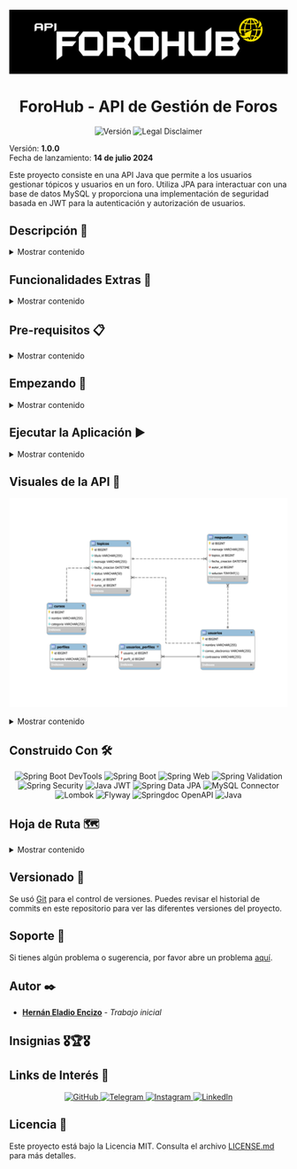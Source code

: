 ![Logo](assets/banner.png)

<h1 align="center">ForoHub - API de Gestión de Foros</h1>

<p align="center">
  <img src="https://img.shields.io/badge/Versi%C3%B3n-1.0--SNAPSHOT-blue?style=for-the-badge" alt="Versión">
  <img src="https://img.shields.io/badge/License-MIT-succes?style=for-the-badge&logoColor=white&color=blue" alt="Legal Disclaimer">
</p>

Versión: **1.0.0**  
Fecha de lanzamiento: **14 de julio 2024**

Este proyecto consiste en una API Java que permite a los usuarios gestionar tópicos y usuarios en un foro. Utiliza JPA
para interactuar con una base de datos MySQL y proporciona una implementación de seguridad basada en JWT para la
autenticación y autorización de usuarios.

## Descripción 📝

<details>
  <summary>Mostrar contenido</summary>

ForoHub es una API robusta y segura para la gestión de foros, construida siguiendo buenas prácticas y utilizando un
conjunto de tecnologías modernas. Permite crear, actualizar, eliminar y visualizar tópicos, así como gestionar usuarios
en el foro.

### Desafío y Contexto

Un foro es un espacio donde todos los participantes de una plataforma pueden plantear sus preguntas sobre determinados
tópicos, para sacar sus dudas sobre los cursos y proyectos en los que participan. Este espacio mágico plantea ser un
lugar lleno de mucho aprendizaje y colaboración entre estudiantes, profesores y moderadores.  
Nuestro desafío, llamado ForoHub, busca replicar este proceso a nivel de back end, creando una API REST usando Spring.  
La API se centrará específicamente en los tópicos, y debe permitir a los usuarios:

- Crear un nuevo tópico;
- Mostrar todos los tópicos creados;
- Mostrar un tópico específico;
- Actualizar un tópico;
- Eliminar un tópico.

En resumen, nuestro objetivo con este challenge es implementar una API REST con las siguientes funcionalidades:

- API con rutas implementadas siguiendo las mejores prácticas del modelo REST;
- Validaciones realizadas según las reglas de negocio;
- Implementación de una base de datos relacional para la persistencia de la información;
- Servicio de autenticación/autorización para restringir el acceso a la información.

</details>

## Funcionalidades Extras 🚀

<details>
  <summary>Mostrar contenido</summary>

- Gestión de Usuarios: Creación, actualización y eliminación de usuarios.
- Documentación de API: Integración de SpringDoc OpenAPI para documentar la API.

</details>

## Pre-requisitos 📋

<details>
  <summary>Mostrar contenido</summary>

Para ejecutar esta aplicación, necesitarás tener instalado Java y MySQL en tu sistema operativo. Además, asegúrate de
crear la base de datos y tener acceso a Internet para descargar dependencias si es necesario.
</details>

## Empezando 🏁

<details>
  <summary>Mostrar contenido</summary>

Para obtener una copia de este proyecto, simplemente clona este repositorio utilizando Git en tu terminal:

```bash
git clone https://github.com/Hernanencizo360/foroHub.git
```

También puedes descargar el proyecto en formato ZIP haciendo clic en el botón "Code" en la parte superior de esta página
y seleccionando "Download ZIP".

Una vez que tengas el proyecto en tu máquina local, puedes descomprimir y abrir el archivo en tu entorno de desarrollo
integrado (IDE) preferido.
Si estás utilizando IntelliJ IDEA, sigue estos pasos:

1. Abre IntelliJ IDEA.
2. Selecciona "File" en la barra de menú.
3. Haz clic en "Open" y navega hasta la ubicación donde descargaste el proyecto.
4. Si descargaste el proyecto en formato ZIP, descomprímelo primero. Puedes hacer esto haciendo clic derecho en el
   archivo ZIP y seleccionando la opción para extraer o descomprimir el archivo. Asegúrate de descomprimirlo en una
   ubicación fácilmente accesible en tu computadora.
5. Selecciona el directorio del proyecto descomprimido y haz clic en "Open".
6. Una vez que se haya cargado el proyecto en IntelliJ IDEA, podrás explorar el código fuente, ejecutar la aplicación,
   además realizar cualquier modificación que desees.

Si estás utilizando otro IDE o sistema operativo, los pasos para abrir el proyecto pueden variar.
</details>

## Ejecutar la Aplicación ▶️

<details>
  <summary>Mostrar contenido</summary>

Para ejecutar la aplicación, sigue estos pasos:

1. Asegúrate de tener una base de datos MySQL corriendo y haber creado una base de datos llamada **forohub**.
2. De ser necesario configura tus credenciales de la base de datos, en el archivo application.properties del proyecto.
3. En IntelliJ IDEA, abre el panel de Maven y ejecuta el comando mvn spring-boot:run.

Una vez que la aplicación esté corriendo, puedes acceder a la documentación de la API en:

- [Documentación JSON](http://localhost:8080/v3/api-docs)
- [Swagger UI](http://localhost:8080/swagger-ui/index.html)

También puedes probar la API usando herramientas como [Insomnia](https://insomnia.rest/)
o [Postman](https://www.postman.com/).

### Credenciales de autenticación por defecto - Login

- "correoElectronico": admin@example.com
- "contrasena": contrasenaTemporal

</details>

## Visuales de la API 📸

![Diagrama ERR](assets/ERR-Diagram.svg)
<details>
  <summary>Mostrar contenido</summary>

![Demo1](assets/Demo_Foro_1.gif)
![Demo2](assets/Demo_Foro_2.gif)

</details>

## Construido Con 🛠️

  <p align="center">
    <img src="https://img.shields.io/badge/Spring%20Boot%20DevTools-3.3.1-brightgreen?style=for-the-badge&logo=spring" alt="Spring Boot DevTools">
    <img src="https://img.shields.io/badge/Spring%20Boot-3.3.1-brightgreen?style=for-the-badge&logo=Spring" alt="Spring Boot">
    <img src="https://img.shields.io/badge/Spring%20Web-3.3.1-brightgreen?style=for-the-badge&logo=spring" alt="Spring Web">
    <img src="https://img.shields.io/badge/Spring%20Validation-3.3.1-brightgreen?style=for-the-badge&logo=spring" alt="Spring Validation">
    <img src="https://img.shields.io/badge/Spring%20Security-3.3.1-brightgreen?style=for-the-badge&logo=spring-security" alt="Spring Security">
    <img src="https://img.shields.io/badge/Java%20JWT-4.4.0-blue?style=for-the-badge&logo=json-web-tokens" alt="Java JWT">
    <img src="https://img.shields.io/badge/Spring%20Data%20JPA-3.3.1-brightgreen?style=for-the-badge&logo=hibernate" alt="Spring Data JPA">
    <img src="https://img.shields.io/badge/MySQL%20Connector-8.3.0-blue?style=for-the-badge&logo=mysql" alt="MySQL Connector">
    <img src="https://img.shields.io/badge/Lombok-1.18.32-brightgreen?style=for-the-badge&logo=lombok" alt="Lombok">
    <img src="https://img.shields.io/badge/Flyway-10.10.0-blue?style=for-the-badge&logo=flyway" alt="Flyway">
    <img src="https://img.shields.io/badge/Springdoc%20OpenAPI-2.6.0-brightgreen?style=for-the-badge&logo=openapi-initiative" alt="Springdoc OpenAPI">
    <img src="https://img.shields.io/badge/java-17.0.11-blue.svg?style=for-the-badge&logo=openjdk&logoColor=black" alt="Java">
  </p>

## Hoja de Ruta 🗺️

<details>
  <summary>Mostrar contenido</summary>

Ideas, mejoras y actualizaciones futuras para el proyecto.

**1. Funcionalidades Adicionales**

- Gestión Avanzada de Tópicos: Permitir que los usuarios actualicen el estado de los tópicos y asignen etiquetas.
- Gestión de Respuestas: Implementar la funcionalidad para añadir, editar y eliminar respuestas a los tópicos.

**2. Experiencia del Usuario**

- Gestión de Errores Mejorada: Implementar una gestión de errores mejorada que informe al usuario sobre cualquier
  problema que ocurra durante la ejecución del programa, ofreciendo soluciones o sugerencias para resolverlos.

</details>

## Versionado 📌

Se usó [Git](https://git-scm.com) para el control de versiones. Puedes revisar el historial de commits en este
repositorio para ver las diferentes versiones del proyecto.

## Soporte 🤝

Si tienes algún problema o sugerencia, por favor abre un
problema [aquí](https://github.com/Hernanencizo360/foroHub/issues).

## Autor ✒️

- **[Hernán Eladio Encizo](https://github.com/Hernanencizo360)** - _Trabajo inicial_

## Insignias 🎖️🏆️🎖️️

## Links de Interés 🔗

  <p align="center">
    <a href="https://github.com/Hernanencizo360">
      <img src="https://img.shields.io/badge/GitHub-000?style=for-the-badge&logo=github&logoColor=white" alt="GitHub">
    </a>
    <a href="https://t.me/hernanencizo360">
      <img src="https://img.shields.io/badge/Telegram-2CA5E0?style=for-the-badge&logo=telegram&logoColor=white" alt="Telegram">
    </a>
    <a href="https://www.instagram.com/hernanencizo360">
      <img src="https://img.shields.io/badge/Instagram-E4405F?style=for-the-badge&logo=instagram&logoColor=white" alt="Instagram">
    </a>
    <a href="https://www.linkedin.com/in/hern%C3%A1n-encizo-b3b355229?original_referer=">
      <img src="https://img.shields.io/badge/LinkedIn-0A66C2?style=for-the-badge&logo=linkedin&logoColor=white" alt="LinkedIn">
    </a>
  </p>

## Licencia 📄

Este proyecto está bajo la Licencia MIT. Consulta el archivo [LICENSE.md](LICENSE.md) para más detalles.
